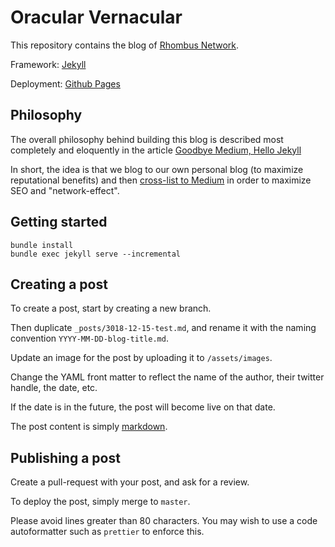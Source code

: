 # Oracular Vernacular

This repository contains the blog of [Rhombus
Network](https://rhombus.network/).

Framework: [Jekyll](https://jekyllrb.com/)

Deployment: [Github Pages](https://pages.github.com/)

## Philosophy

The overall philosophy behind building this blog is described most completely
and eloquently in the article [Goodbye Medium, Hello
Jekyll](https://intersect.whitefusion.io/open-web/goodbye-medium-hello-jekyll)

In short, the idea is that we blog to our own personal blog (to maximize
reputational benefits) and then [cross-list to
Medium](https://help.medium.com/hc/en-us/articles/217991468-SEO-and-duplicate-content)
in order to maximize SEO and "network-effect".

## Getting started

```
bundle install
bundle exec jekyll serve --incremental
```

## Creating a post

To create a post, start by creating a new branch.

Then duplicate `_posts/3018-12-15-test.md`, and rename
it with the naming convention `YYYY-MM-DD-blog-title.md`.

Update an image for the post by uploading it to `/assets/images`.

Change the YAML front matter to reflect the name of the author, their twitter
handle, the date, etc.

If the date is in the future, the post will become live on that date.

The post content is simply
[markdown](https://github.com/adam-p/markdown-here/wiki/Markdown-Cheatsheet).

## Publishing a post

Create a pull-request with your post, and ask for a review.

To deploy the post, simply merge to `master`.

Please avoid lines greater than 80 characters. You may wish to use a code
autoformatter such as `prettier` to enforce this.

